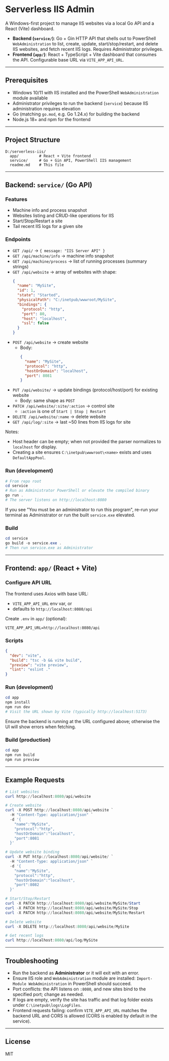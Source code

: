 # Serverless IIS Admin

A Windows-first project to manage IIS websites via a local Go API and a React (Vite) dashboard.

- **Backend (`service/`)**: Go + Gin HTTP API that shells out to PowerShell `WebAdministration` to list, create, update, start/stop/restart, and delete IIS websites, and fetch recent IIS logs. Requires Administrator privileges.
- **Frontend (`app/`)**: React + TypeScript + Vite dashboard that consumes the API. Configurable base URL via `VITE_APP_API_URL`.

---

## Prerequisites

- Windows 10/11 with IIS installed and the PowerShell `WebAdministration` module available
- Administrator privileges to run the backend (`service`) because IIS administration requires elevation
- Go (matching `go.mod`, e.g. Go 1.24.x) for building the backend
- Node.js 18+ and npm for the frontend

---

## Project Structure

```
D:/serverless-iis/
  app/         # React + Vite frontend
  service/     # Go + Gin API, PowerShell IIS management
  readme.md    # This file
```

---

## Backend: `service/` (Go API)

### Features

- Machine info and process snapshot
- Websites listing and CRUD-like operations for IIS
- Start/Stop/Restart a site
- Tail recent IIS logs for a given site

### Endpoints

- `GET /api/` → `{ message: "IIS Server API" }`
- `GET /api/machine/info` → machine info snapshot
- `GET /api/machine/process` → list of running processes (summary strings)
- `GET /api/website` → array of websites with shape:
  ```json
  {
    "name": "MySite",
    "id": 1,
    "state": "Started",
    "physicalPath": "C:/inetpub/wwwroot/MySite",
    "bindings": {
      "protocol": "http",
      "port": 80,
      "host": "localhost",
      "ssl": false
    }
  }
  ```
- `POST /api/website` → create website
  - Body:
    ```json
    {
      "name": "MySite",
      "protocol": "http",
      "hostOrDomain": "localhost",
      "port": 8081
    }
    ```
- `PUT /api/website/` → update bindings (protocol/host/port) for existing website
  - Body: same shape as `POST`
- `PATCH /api/website/:site/:action` → control site
  - `:action` is one of `Start | Stop | Restart`
- `DELETE /api/website/:name` → delete website
- `GET /api/log/:site` → last ~50 lines from IIS logs for site

Notes:

- Host header can be empty; when not provided the parser normalizes to `localhost` for display.
- Creating a site ensures `C:\inetpub\wwwroot\<name>` exists and uses `DefaultAppPool`.

### Run (development)

```powershell
# From repo root
cd service
# Run as Administrator PowerShell or elevate the compiled binary
go run .
# The server listens on http://localhost:8080
```

If you see "You must be an administrator to run this program", re-run your terminal as Administrator or run the built `service.exe` elevated.

### Build

```powershell
cd service
go build -o service.exe .
# Then run service.exe as Administrator
```

---

## Frontend: `app/` (React + Vite)

### Configure API URL

The frontend uses Axios with base URL:

- `VITE_APP_API_URL` env var, or
- defaults to `http://localhost:8080/api`

Create `.env` in `app/` (optional):

```env
VITE_APP_API_URL=http://localhost:8080/api
```

### Scripts

```json
{
  "dev": "vite",
  "build": "tsc -b && vite build",
  "preview": "vite preview",
  "lint": "eslint ."
}
```

### Run (development)

```powershell
cd app
npm install
npm run dev
# Visit the URL shown by Vite (typically http://localhost:5173)
```

Ensure the backend is running at the URL configured above; otherwise the UI will show errors when fetching.

### Build (production)

```powershell
cd app
npm run build
npm run preview
```

---

## Example Requests

```powershell
# List websites
curl http://localhost:8080/api/website

# Create website
curl -X POST http://localhost:8080/api/website `
  -H "Content-Type: application/json" `
  -d '{
    "name":"MySite",
    "protocol":"http",
    "hostOrDomain":"localhost",
    "port":8081
  }'

# Update website binding
curl -X PUT http://localhost:8080/api/website/ `
  -H "Content-Type: application/json" `
  -d '{
    "name":"MySite",
    "protocol":"http",
    "hostOrDomain":"localhost",
    "port":8082
  }'

# Start/Stop/Restart
curl -X PATCH http://localhost:8080/api/website/MySite/Start
curl -X PATCH http://localhost:8080/api/website/MySite/Stop
curl -X PATCH http://localhost:8080/api/website/MySite/Restart

# Delete website
curl -X DELETE http://localhost:8080/api/website/MySite

# Get recent logs
curl http://localhost:8080/api/log/MySite
```

---

## Troubleshooting

- Run the backend as **Administrator** or it will exit with an error.
- Ensure IIS role and `WebAdministration` module are installed: `Import-Module WebAdministration` in PowerShell should succeed.
- Port conflicts: the API listens on `:8080`, and new sites bind to the specified port; change as needed.
- If logs are empty, verify the site has traffic and that log folder exists under `C:\inetpub\logs\LogFiles`.
- Frontend requests failing: confirm `VITE_APP_API_URL` matches the backend URL and CORS is allowed (CORS is enabled by default in the service).

---

## License

MIT
